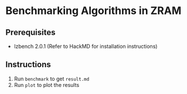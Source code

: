 # Benchmarking Algorithms in ZRAM

## Prerequisites

- lzbench 2.0.1 (Refer to HackMD for installation instructions)

## Instructions

1. Run `benchmark` to get `result.md`
2. Run `plot` to plot the results